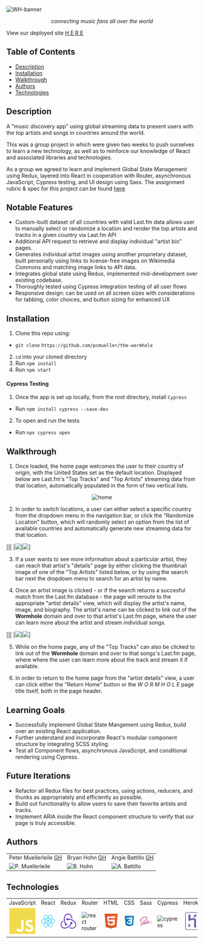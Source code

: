 ![WH-banner](https://user-images.githubusercontent.com/51062974/131181893-7ba2f478-956b-46bf-853f-a53d3f88a2fc.png)

<p align="center"><em>connecting music fans all over the world</em></p>

View our deployed site [H E R E](https://the-wormhole.herokuapp.com/)

## Table of Contents
* [Description](#description)
* [Installation](#installation)
* [Walkthrough](#walkthrough)
* [Authors](#authors)
* [Technologies](#technologies)

## Description

A "music discovery app" using global streaming data to present users with the top artists and songs in countries around the world.

This was a group project in which were given two weeks to push ourselves to learn a new technology, as well as to reinforce our knowledge of React and associated libraries and technologies.

As a group we agreed to learn and implement Global State Management using Redux, layered into React in cooperation with Router, asynchronous JavaScript, Cypress testing, and UI design using Sass. The assignment rubric & spec for this project can be found [here](https://frontend.turing.edu/projects/module-3/stretch.html)

## Notable Features

* Custom-built dataset of all countries with valid Last.fm data allows user to manually select or randomize a location and render the top artists and tracks in a given country via Last.fm API
* Additional API request to retrieve and display individual "artist bio" pages.
* Generates individual artist images using another proprietary dataset, built personally using links to license-free images on Wikimedia Commons and matching image links to API data.
* Integrates global state using Redux, implemented mid-development over existing codebase.
* Thoroughly tested using Cypress integration testing of all user flows
* Responsive design: can be used on all screen sizes with considerations for tabbing, color choices, and button sizing for enhanced UX

## Installation

1. Clone this repo using:
  * `git clone` `https://github.com/pcmueller/the-wormhole`
2. `cd` into your cloned directory
3. Run `npm install`
4. Run `npm start`

#### Cypress Testing

1. Once the app is set up locally, from the root directory, install `Cypress`
  * Run `npm install cypress --save-dev`
2. To open and run the tests
  * Run `npx cypress open`

## Walkthrough

1. Once loaded, the home page welcomes the user to their country of origin, with the United States set as the default location.  Displayed below are Last.fm's "Top Tracks" and "Top Artists" streaming data from that location, automatically populated in the form of two vertical lists.

<p align="center">
    <img src="https://user-images.githubusercontent.com/51062974/131191336-fc0330f9-ab15-4087-ab0f-8f746bf42f10.png" alt="home" width=500 />
</p>

2. In order to switch locations, a user can either select a specific country from the dropdown menu in the navigation bar, or click the "Randomize Location" button, which will randomly select an option from the list of available countries and automatically generate new streaming data for that location.

|<!-- .element: style="text-align:center;" -->|<!-- .element: style="text-align:center;" -->|
|![](https://media.giphy.com/media/v52UWOPfVWv4fhcVmr/giphy.gif?cid=790b7611b6c7f322860b3432679a791afd86e2a6d754617a&rid=giphy.gif&ct=g)<!-- .element: style="text-align:center;" -->|![](https://media.giphy.com/media/24MgGmo8Cayo4XwQFK/giphy.gif?cid=790b76111f0129f74d68dc79be8fc6a716a769e0245c0884&rid=giphy.gif&ct=g)<!-- .element: style="text-align:center;" -->|

3. If a user wants to see more information about a particular artist, they can reach that artist's "details" page by either clicking the thumbnail image of one of the "Top Artists" listed below, or by using the search bar next the dropdown menu to search for an artist by name.  

4. Once an artist image is clicked - or if the search returns a succesful match from the Last.fm database - the page will reroute to the appropriate "artist details" view, which will display the artist's name, image, and biography. The artist's name can be clicked to link out of the **Wormhole** domain and over to that artist's Last.fm page, where the user can learn more about the artist and stream individual songs.

|<!-- .element: style="text-align:center;" -->|<!-- .element: style="text-align:center;" -->|
|![](https://media.giphy.com/media/Kz8IWmXwfayKz5fsvJ/giphy.gif?cid=790b76118a442450a901b1544c6d86769e38feb64187b3a2&rid=giphy.gif&ct=g)<!-- .element: style="text-align:center;" -->|![](https://media.giphy.com/media/667n3fODlSxe0jDkjJ/giphy.gif?cid=790b7611caaad4126001fd545498a560fb943e8313e8df71&rid=giphy.gif&ct=g)<!-- .element: style="text-align:center;" -->|

5. While on the home page, any of the "Top Tracks" can also be clicked to link out of the **Wormhole** domain and over to that songs's Last.fm page, where 
where the user can learn more about the track and stream it if available.

5. In order to return to the home page from the "artist details" view, a user can click either the "Return Home" button or the _W O R M H O L E_ page title itself, both in the page header.  

## Learning Goals

* Successfully implement Global State Mangement using Redux, build over an existing React application.
* Further understand and incorporate React's modular component structure by integrating SCSS styling.
* Test all Component flows, asynchronous JavaScript, and conditional rendering using Cypress.

## Future Iterations

* Refactor all Redux files for best practices, using actions, reducers, and thunks as appropriately and efficiently as possible.
* Build out functionality to allow users to save their favorite artists and tracks.
* Implement ARIA inside the React component structure to verify that our page is truly accessible.


## Authors

<table>
    <tr>
        <td> Peter Muellerleile <a href="https://github.com/pcmueller">GH</td>
        <td> Bryan Hohn <a href="https://github.com/bhohnco">GH</td>
        <td> Angie Battillo <a href="https://github.com/battan40">GH</td>
    </tr>
    </tr>
        <td><img src="https://avatars.githubusercontent.com/u/51062974?v=4" alt="P. Muellerleile" width="125" height="auto" /></td>
        <td><img src="https://avatars.githubusercontent.com/u/71860165?v=4" alt="B. Hohn" width="125" height="auto" /></td>
        <td><img src="https://avatars.githubusercontent.com/u/58871312?v=4" alt="A. Battillo" width="125" height="auto" /></td>
    </tr>
</table>

## Technologies

<table>
    <tr>
        <td>JavaScript</td>
        <td>React</td>
        <td>Redux</td>
        <td>Router</td>
        <td>HTML</td>
        <td>CSS</td>
        <td>Sass</td>
        <td>Cypress</td>
        <td>Heroku</td>
    </tr>
    </tr>
        <td><img src="https://github.com/devicons/devicon/blob/master/icons/javascript/javascript-plain.svg" alt="javascript" width="100" height="auto" /></td>
        <td><img src="https://github.com/devicons/devicon/blob/master/icons/react/react-original.svg" alt="react" width="100" height="auto" /></td>
        <td><img src="https://github.com/devicons/devicon/blob/master/icons/redux/redux-original.svg" alt="redux" width="100" height="auto" /></td>
        <td><img src="https://user-images.githubusercontent.com/73092355/119361186-9d808b80-bc68-11eb-97ee-05bde2700716.png" alt="react router" width="100" height="auto" /></td>
        <td><img src="https://github.com/devicons/devicon/blob/master/icons/html5/html5-original.svg" alt="html" width="100" height="auto" /></td>
        <td><img src="https://github.com/devicons/devicon/blob/master/icons/css3/css3-original.svg" alt="css" width="100" height="auto" /></td>
        <td><img src="https://github.com/devicons/devicon/blob/master/icons/sass/sass-original.svg" alt="sass" width="100" height="auto" /></td>
        <td><img src="https://user-images.githubusercontent.com/73092355/119361263-b5f0a600-bc68-11eb-9f41-8e10aa013e7a.png" alt="cypress" width="100" height="auto" /></td>
        <td><img src="https://github.com/devicons/devicon/blob/master/icons/heroku/heroku-original.svg" alt="heroku" width="100" height="auto" /></td>
    </tr>
</table>

